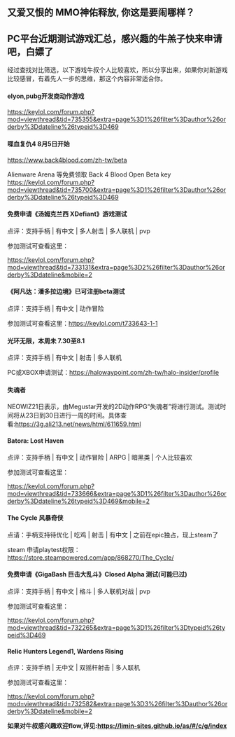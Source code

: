 ## 又爱又恨的 MMO神佑释放, 你这是要闹哪样？



## PC平台近期测试游戏汇总，感兴趣的牛羔子快来申请吧，白嫖了

经过查找对比筛选，以下游戏牛叔个人比较喜欢，所以分享出来，如果你对新游戏比较感冒，有着先人一步的思维，那这个内容非常适合你。

#### elyon,pubg开发商动作游戏

https://keylol.com/forum.php?mod=viewthread&tid=735355&extra=page%3D1%26filter%3Dauthor%26orderby%3Ddateline%26typeid%3D469

#### 喋血复仇4 8月5日开始

https://www.back4blood.com/zh-tw/beta

Alienware Arena 等免费领取 Back 4 Blood Open Beta key 
https://keylol.com/forum.php?mod=viewthread&tid=735700&extra=page%3D1%26filter%3Dauthor%26orderby%3Ddateline%26typeid%3D469

#### 免费申请《汤姆克兰西 XDefiant》游戏测试

点评：支持手柄 | 有中文 | 多人射击 | 多人联机 | pvp

参加测试可查看这里：

https://keylol.com/forum.php?mod=viewthread&tid=733131&extra=page%3D2%26filter%3Dauthor%26orderby%3Ddateline&mobile=2

#### 《阿凡达：潘多拉边境》已可注册beta测试

点评：支持手柄 | 有中文 | 动作冒险

参加测试可查看这里：https://keylol.com/t733643-1-1

#### 光环无限，本周未 7.30至8.1

点评：支持手柄 | 有中文 | 射击 | 多人联机

PC或XBOX申请测试：https://halowaypoint.com/zh-tw/halo-insider/profile

#### 失魂者

NEOWIZ21日表示，由Megustar开发的2D动作RPG“失魂者”将进行测试。测试时间将从23日到30日进行一周的时间。具体查看:https://3g.ali213.net/news/html/611659.html

#### Batora: Lost Haven

点评：支持手柄 | 有中文 | 动作冒险 | ARPG | 暗黑类 | 个人比较喜欢

参加测试可查看这里：

https://keylol.com/forum.php?mod=viewthread&tid=733666&extra=page%3D1%26filter%3Dauthor%26orderby%3Ddateline%26typeid%3D469&mobile=2

#### The Cycle 风暴奇侠

点请：手柄支持待优化 | 吃鸡 | 射击 | 有中文 | 之前在epic独占，现上steam了

steam 申请playtest权限：
https://store.steampowered.com/app/868270/The_Cycle/



#### 免费申请《GigaBash 巨击大乱斗》Closed Alpha 测试(可能已过)

点评：支持手柄 | 有中文 | 格斗 | 多人联机对战 | pvp

参加测试可查看这里：

https://keylol.com/forum.php?mod=viewthread&tid=732265&extra=page%3D1%26filter%3Dtypeid%26typeid%3D469

#### Relic Hunters Legend1, Wardens Rising

点评：支持手柄 | 无中文 | 双摇杆射击 | 多人联机

参加测试可查看这里：

https://keylol.com/forum.php?mod=viewthread&tid=732582&extra=page%3D3%26filter%3Dauthor%26orderby%3Ddateline&mobile=2




**如果对牛叔感兴趣欢迎flow,详见:https://limin-sites.github.io/as/#/c/g/index**

<!-- 

## 素材

![微信公号二维码图片](https://limin-sites.github.io/as/assets/my-img/weixin-qr.png)
![sqn-brand](https://limin-sites.github.io/as/assets/my-img/sqn-brand.jpg)
![sqn-brand2](https://limin-sites.github.io/as/assets/my-img/sqn-brnad2.png)
![sqn-brand0](https://limin-sites.github.io/as/assets/my-img/sqn-brand0.png) -->
